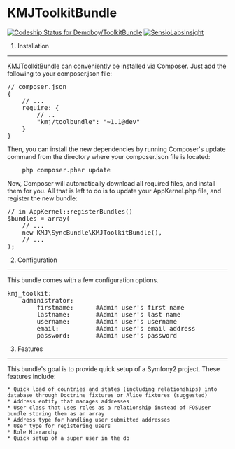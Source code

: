 KMJToolkitBundle
================================
[ ![Codeship Status for Demoboy/ToolkitBundle](https://codeship.com/projects/07fa0450-5696-0132-90cb-0ea30a431f2b/status)](https://codeship.com/projects/49576)
[![SensioLabsInsight](https://insight.sensiolabs.com/projects/73c42571-63c2-455e-b6a5-ead8cefa10e1/mini.png)](https://insight.sensiolabs.com/projects/73c42571-63c2-455e-b6a5-ead8cefa10e1)

1) Installation
----------------------------------

KMJToolkitBundle can conveniently be installed via Composer. Just add the following to your composer.json file:

<pre>
// composer.json
{
    // ...
    require: {
        // ..
        "kmj/toolbundle": "~1.1@dev"
    }
}
</pre>


Then, you can install the new dependencies by running Composer's update command from the directory where your composer.json file is located:

<pre>
    php composer.phar update
</pre>

Now, Composer will automatically download all required files, and install them for you. All that is left to do is to update your AppKernel.php file, and register the new bundle:

<pre>
// in AppKernel::registerBundles()
$bundles = array(
    // ...
    new KMJ\SyncBundle\KMJToolkitBundle(),
    // ...
);
</pre>

2) Configuration
----------------------------------

This bundle comes with a few configuration options.

<pre>
kmj_toolkit:
    administrator:
        firstname:      #Admin user's first name
        lastname:       #Admin user's last name
        username:       #Admin user's username
        email:          #Admin user's email address
        password:       #Admin user's password
</pre>


3) Features
----------------------------------

This bundle's goal is to provide quick setup of a Symfony2 project. These features include:

    * Quick load of countries and states (including relationships) into database through Doctrine fixtures or Alice fixtures (suggested)
    * Address entity that manages addresses
    * User class that uses roles as a relationship instead of FOSUser bundle storing them as an array
    * Address type for handling user submitted addresses
    * User type for registering users
    * Role Hierarchy
    * Quick setup of a super user in the db
  
